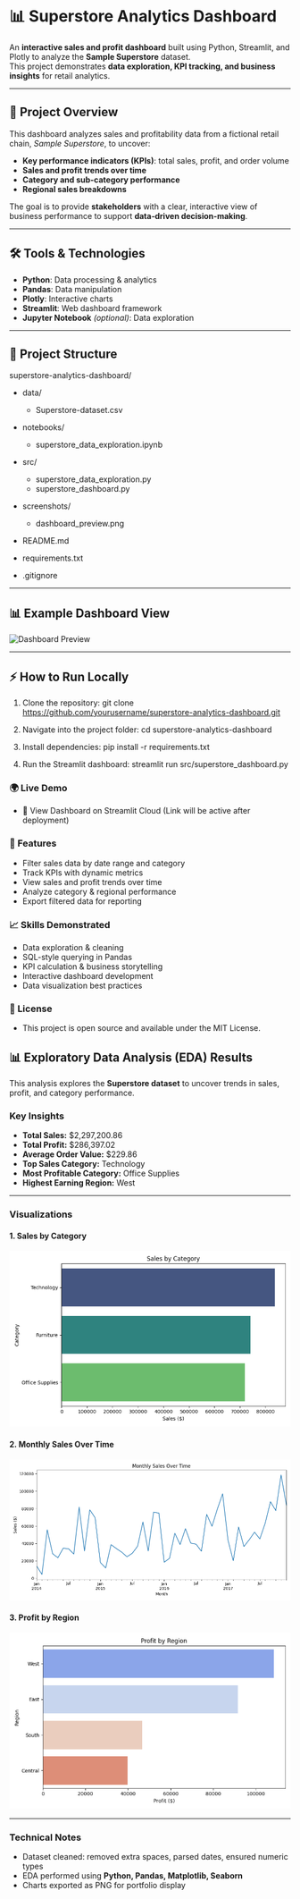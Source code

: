 # 📊 Superstore Analytics Dashboard

An **interactive sales and profit dashboard** built using Python, Streamlit, and Plotly to analyze the **Sample Superstore** dataset.  
This project demonstrates **data exploration, KPI tracking, and business insights** for retail analytics.

---

## 🚀 Project Overview
This dashboard analyzes sales and profitability data from a fictional retail chain, *Sample Superstore*, to uncover:
- **Key performance indicators (KPIs)**: total sales, profit, and order volume
- **Sales and profit trends over time**
- **Category and sub-category performance**
- **Regional sales breakdowns**

The goal is to provide **stakeholders** with a clear, interactive view of business performance to support **data‑driven decision‑making**.

---

## 🛠 Tools & Technologies
- **Python**: Data processing & analytics
- **Pandas**: Data manipulation
- **Plotly**: Interactive charts
- **Streamlit**: Web dashboard framework
- **Jupyter Notebook** *(optional)*: Data exploration

---

## 📂 Project Structure
superstore-analytics-dashboard/
- data/
    - Superstore-dataset.csv        

- notebooks/
    - superstore_data_exploration.ipynb  

- src/
    - superstore_data_exploration.py  
    - superstore_dashboard.py         

- screenshots/
    - dashboard_preview.png
- README.md                       
- requirements.txt                    
- .gitignore                          



---

## 📊 Example Dashboard View
![Dashboard Preview](screenshots/dashboard_preview.png)

---

## ⚡ How to Run Locally
1. Clone the repository:
    git clone https://github.com/yourusername/superstore-analytics-dashboard.git

2. Navigate into the project folder:
   cd superstore-analytics-dashboard

3. Install dependencies:
   pip install -r requirements.txt

4. Run the Streamlit dashboard:
   streamlit run src/superstore_dashboard.py

### 🌍 Live Demo
- 🔗 View Dashboard on Streamlit Cloud (Link will be active after deployment)

### 📌 Features
- Filter sales data by date range and category
- Track KPIs with dynamic metrics
- View sales and profit trends over time
- Analyze category & regional performance
- Export filtered data for reporting

### 📈 Skills Demonstrated
- Data exploration & cleaning
- SQL-style querying in Pandas
- KPI calculation & business storytelling
- Interactive dashboard development
- Data visualization best practices

### 📜 License
- This project is open source and available under the MIT License.

## 📊 Exploratory Data Analysis (EDA) Results

This analysis explores the **Superstore dataset** to uncover trends in sales, profit, and category performance.

### **Key Insights**
- **Total Sales:** \$2,297,200.86  
- **Total Profit:** \$286,397.02  
- **Average Order Value:** \$229.86  
- **Top Sales Category:** Technology  
- **Most Profitable Category:** Office Supplies  
- **Highest Earning Region:** West

---

### **Visualizations**
#### **1. Sales by Category**
![Sales by Category](screenshots/sales_by_category.png)

#### **2. Monthly Sales Over Time**
![Monthly Sales](screenshots/monthly_sales.png)

#### **3. Profit by Region**
![Profit by Region](screenshots/profit_by_region.png)

---

### **Technical Notes**
- Dataset cleaned: removed extra spaces, parsed dates, ensured numeric types
- EDA performed using **Python, Pandas, Matplotlib, Seaborn**
- Charts exported as PNG for portfolio display
